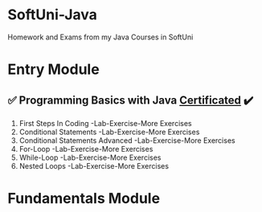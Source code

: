 # SoftUni-Java
Homework and Exams from my Java Courses in SoftUni
<h1>  
  Entry Module
<h2 dir="auto">
<g-emoji class="g-emoji" alias="white_check_mark" fallback-src="https://github.githubassets.com/images/icons/emoji/unicode/2705.png">✅</g-emoji>
Programming Basics with Java
<a href="https://softuni.bg/certificates/details/116262/73050821" rel="nofollow">Certificated</a>
<g-emoji class="g-emoji" alias="heavy_check_mark" fallback-src="https://github.githubassets.com/images/icons/emoji/unicode/2714.png">✔️</g-emoji>
</h2>

1. First Steps In Coding -Lab-Exercise-More Exercises
2. Conditional Statements -Lab-Exercise-More Exercises
3. Conditional Statements Advanced -Lab-Exercise-More Exercises
4. For-Loop -Lab-Exercise-More Exercises
5. While-Loop -Lab-Exercise-More Exercises
6. Nested Loops -Lab-Exercise-More Exercises
</h1>
<h1>
  Fundamentals Module
  </h1>
